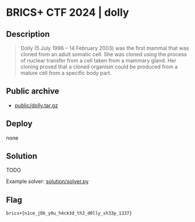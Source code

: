 # BRICS+ CTF 2024 | dolly

## Description

> Dolly (5 July 1996 – 14 February 2003) was the first mammal that was cloned from an adult somatic cell. She was cloned using the process of nuclear transfer from a cell taken from a mammary gland. Her cloning proved that a cloned organism could be produced from a mature cell from a specific body part.

## Public archive

- [public/dolly.tar.gz](public/dolly.tar.gz)

## Deploy

none

## Solution

TODO

Example solver: [solution/solver.py](solution/solver.py)

## Flag

```
brics+{n1ce_j0b_y0u_h4ck3d_th3_d0lly_sh33p_1337}
```
